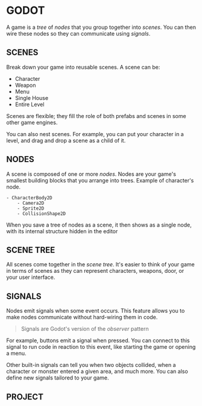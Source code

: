 # GODOT

A game is a _tree_ of _nodes_ that you group together into _scenes_. You can then wire these nodes so they can communicate using _signals_.

## SCENES

Break down your game into reusable scenes. A scene can be:

- Character
- Weapon
- Menu
- Single House
- Entire Level

Scenes are flexible; they fill the role of both prefabs and scenes in some other game engines.

You can also nest scenes. For example, you can put your character in a level, and drag and drop a scene as a child of it.

## NODES

A scene is composed of one or more _nodes_. Nodes are your game's smallest building blocks that you arrange into trees. Example of character's node.

```
- CharacterBody2D
    - Camera2D
    - Sprite2D
    - CollisionShape2D
```

When you save a tree of nodes as a scene, it then shows as a single node, with its internal structure hidden in the editor

## SCENE TREE

All scenes come together in the _scene tree_. It's easier to think of your game in terms of scenes as they can represent characters, weapons, door, or your user interface.

## SIGNALS

Nodes emit signals when some event occurs. This feature allows you to make nodes communicate without hard-wiring them in code.

> Signals are Godot's version of the _observer_ pattern

For example, buttons emit a signal when pressed. You can connect to this signal to run code in reaction to this event, like starting the game or opening a menu.

Other built-in signals can tell you when two objects collided, when a character or monster entered a given area, and much more. You can also define new signals tailored to your game.

## PROJECT
